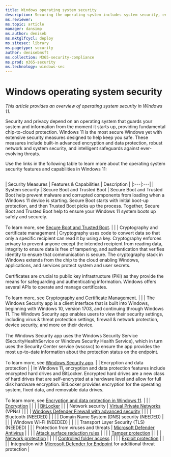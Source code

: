 ```yaml
---
title: Windows operating system security
description: Securing the operating system includes system security, encryption, network security, and threat protection.
ms.reviewer: 
ms.topic: article
manager: dansimp
ms.author: deniseb
ms.mktglfcycl: deploy
ms.sitesec: library
ms.pagetype: security
author: denisebmsft
ms.collection: M365-security-compliance
ms.prod: m365-security
ms.technology: windows-sec
---
```


# Windows operating system security

*This article provides an overview of operating system security in Windows 11.*

Security and privacy depend on an operating system that guards your system and information from the moment it starts up, providing fundamental chip-to-cloud protection. Windows 11 is the most secure Windows yet with extensive security measures designed to help keep you safe. These measures include built-in advanced encryption and data protection, robust network and system security, and intelligent safeguards against ever-evolving threats. 

Use the links in the following table to learn more about the operating system security features and capabilities in Windows 11: <br/><br/>

| Security Measures | Features & Capabilities | Description |
|:---|:---|
| System security | Secure Boot and Trusted Boot  | Secure Boot and Trusted Boot help prevent malware and corrupted components from loading when a Windows 11 device is starting. Secure Boot starts with initial boot-up protection, and then Trusted Boot picks up the process. Together, Secure Boot and Trusted Boot help to ensure your Windows 11 system boots up safely and securely. <br/><br/>To learn more, see [Secure Boot and Trusted Boot](trusted-boot.md).    | 
|   | Cryptography and certificate management | Cryptography uses code to convert data so that only a specific recipient can read it by using a key. Cryptography enforces privacy to prevent anyone except the intended recipient from reading data, integrity to ensure data is free of tampering, and authentication that verifies identity to ensure that communication is secure. The cryptography stack in Windows extends from the chip to the cloud enabling Windows, applications, and services protect system and user secrets. <br/><br/>Certificates are crucial to public key infrastructure (PKI) as they provide the means for safeguarding and authenticating information. Windows offers several APIs to operate and manage certificates.<br/><br/>To learn more, see [Cryptography and Certificate Management](cryptography-certificate-mgmt.md).   |
|   | The Windows Security app is a client interface that is built into Windows, beginning with Windows 10, version 1703, and continuing through Windows 11. The Windows Security app enables users to view their security settings, including virus & threat protection settings, firewall & network protection, device security, and more on their device. <br/><br/>The Windows Security app uses the Windows Security Service (SecurityHealthService or Windows Security Health Service), which in turn uses the Security Center service (wscsvc) to ensure the app provides the most up-to-date information about the protection status on the endpoint. <br/><br/> To learn more, see [Windows Security app](threat-protection/windows-defender-security-center/windows-defender-security-center.md).  |
| Encryption and data protection | | In Windows 11, encryption and data protection features include encrypted hard drives and BitLocker. Encrypted hard drives are a new class of hard drives that are self-encrypted at a hardware level and allow for full disk hardware encryption. BitLocker provides encryption for the operating system, fixed data, and removable data drives. <br/><br/>To learn more, see [Encryption and data protection in Windows 11](encryption-data-protection.md).   |
|   | [Encryption](encryption-data-protection.md) |  |
|   | [BitLocker](information-protection/bitlocker/bitlocker-overview.md) | |
| Network security | [Virtual Private Networks](identity-protection/vpn/vpn-guide.md) (VPNs) |  | 
|  | [Windows Defender Firewall with advanced security](threat-protection/windows-firewall/windows-firewall-with-advanced-security.md) |  |
|  | Bluetooth (NEEDED) |  |
|  | Domain Name System (DNS) security (NEEDED) |  |
|  | Windows Wi-Fi (NEEDED) |  |
|  | Transport Layer Security (TLS) (NEEDED) |  |
| Protection from viruses and threats | [Microsoft Defender Antivirus](/microsoft-365/security/defender-endpoint/microsoft-defender-antivirus-windows) |  |
|  | [Attack surface reduction rules](/microsoft-365/security/defender-endpoint/attack-surface-reduction) |  |
|  | [Tamper protection](/microsoft-365/security/defender-endpoint/prevent-changes-to-security-settings-with-tamper-protection) |  |
|  | [Network protection](/microsoft-365/security/defender-endpoint/network-protection) |  |
|  | [Controlled folder access](/microsoft-365/security/defender-endpoint/controlled-folders) |  |
|  | [Exploit protection](/microsoft-365/security/defender-endpoint/exploit-protection) |  |
|  | Integration with [Microsoft Defender for Endpoint](/microsoft-365/security/defender-endpoint) for additional threat protection |


